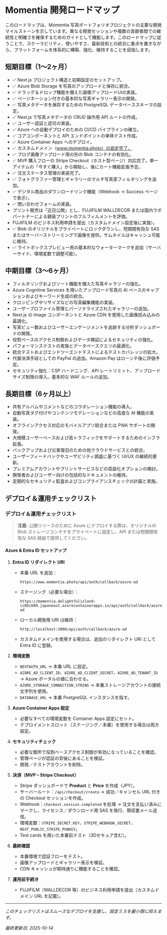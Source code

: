 # Momentia 開発ロードマップ

このロードマップは、Momentia 写真ポートフォリオプロジェクトの主要な開発マイルストーンを示しています。異なる開発セッションや複数の貢献者間での継続性と明確さを確保するためのガイドとして機能します。このロードマップに従うことで、スケーラビリティ、使いやすさ、最新技術との統合に重点を置きながら、プラットフォームを体系的に構築、強化、維持することを目指します。

## 短期目標（1～2ヶ月）

- ✅ Next.js プロジェクト構造と初期設定のセットアップ。
- ✅ Azure Blob Storage を写真のアップロードと保存に統合。
- ✅ ドラッグ＆ドロップ機能を備えた画像アップロードUIの実装。
- ✅ ページネーション付きの基本的な写真ギャラリー表示の開発。
- ✅ 写真メタデータを保存するための PostgreSQL データベーススキーマの設定。
- ✅ Next.js で写真メタデータの CRUD 操作用 API ルートの作成。
- ✅ ユーザー認証と認可の実装。
- ✅ Azure への自動デプロイのための CI/CD パイプラインの確立。
- ✅ コアコンポーネントと API エンドポイントの単体テスト作成。
- ✅ Azure Container Apps へのデプロイ。
- ✅ カスタムドメイン（www.momentia.photo）の設定完了。
- ✅ ブログ画像アップロード用の別の Blob コンテナの有効化。
- ✅ MVP 購入フローの Stripe Checkout（ホスト型ページ）対応完了。単一アイテムの「今すぐ購入」から開始し、後にカート機能拡張予定。
- ✅ 注文ステータス管理の実装完了。
- ✅ フォトグラファー管理とギャラリーのマルチ写真家フィルタリングを追加。
- ✅ デジタル商品のダウンロードリンク機能（Webhook → Success ページで表示）。
- ✅ 問い合わせフォームの実装。
- プリント販売は「近日公開」とし、FUJIFILM WALLDECOR または国内ラボパートナーによる額装プリントのフルフィルメントを評価。
- FUJIFILM のビジネス利用申請を提出（カスタムドメイン設定後に実施）。
- ✅ Blob のオリジナルをプライベートにロックダウンし、短期間有効な SAS またはサーバーストリーミングで画像を提供。サムネイルはキャッシュ可能に維持。
- ✅ ライトボックスプレビュー用の基本的なウォーターマークを追加（サーバーサイド、環境変数で調整可能）。

## 中期目標（3～6ヶ月）

- フィルタリングおよびソート機能を備えた写真ギャラリーの強化。
- Azure Cognitive Services を用いたアップロード写真の AI ベースのキャプションおよびキーワード生成の統合。
- クロッピングやリサイズなどの写真編集機能の実装。
- ユーザープロファイル管理とパーソナライズされたギャラリーの追加。
- Next.js の Image コンポーネントと Azure CDN を使用した画像読み込みの最適化。
- 写真ビュー数およびユーザーエンゲージメントを追跡する分析ダッシュボードの開発。
- 役割ベースのアクセス制御およびデータ検証によるセキュリティの強化。
- パフォーマンステストの実施とデータベースクエリの最適化。
- 統合テストおよびエンドツーエンドテストによるテストカバレッジの拡大。
- 代替決済手段としての PayPal の追加。Amazon Pay はローンチ後に評価予定。
- セキュリティ強化：CSP ハードニング、API レートリミット、アップロードサイズ制限の導入。基本的な WAF ルールの追加。

## 長期目標（6ヶ月以上）

- 共有アルバムやコメントなどのコラボレーション機能の導入。
- 自動写真タグ付けやコンテンツモデレーションなどの高度な AI 機能の実装。
- オフラインアクセス対応のモバイルアプリ統合または PWA サポートの開発。
- 大規模ユーザーベースおよび高トラフィックをサポートするためのインフラ拡張。
- バックアップおよび災害復旧のための他クラウドサービスとの統合。
- ユーザーフィードバックやユーザビリティ調査に基づく UI/UX の継続的更新。
- プレミアムアカウントやプリントサービスなどの収益化オプションの検討。
- 開発者およびユーザー向けの包括的なドキュメントの維持。
- 定期的なセキュリティ監査およびコンプライアンスチェックの計画と実施。

## デプロイ＆運用チェックリスト

### デプロイ＆運用チェックリスト

> **注意:** 公開リリースのために Azure にデプロイする際は、オリジナルの Blob ストレージコンテナをプライベートに設定し、API または短期間有効な SAS 経由で提供してください。

#### Azure & Entra ID セットアップ
1. **Entra ID リダイレクト URI**
   - 本番 URL を追加：
     ```
     https://www.momentia.photo/api/auth/callback/azure-ad
     ```
   - ステージング（必要な場合）：
     ```
     https://momentia.delightfulisland-cc05cb09.japaneast.azurecontainerapps.io/api/auth/callback/azure-ad
     ```
   - ローカル開発用 URI は維持：
     ```
     http://localhost:3000/api/auth/callback/azure-ad
     ```
   - カスタムドメインを使用する場合は、追加のリダイレクト URI として Entra ID に登録。

2. **環境変数**
   - `NEXTAUTH_URL` → 本番 URL に設定。
   - `AZURE_AD_CLIENT_ID`、`AZURE_AD_CLIENT_SECRET`、`AZURE_AD_TENANT_ID` → Azure ポータルの値に合わせる。
   - `AZURE_STORAGE_CONNECTION_STRING` → 本番ストレージアカウントの接続文字列を使用。
   - `DATABASE_URL` → 本番 PostgreSQL インスタンスを指す。

3. **Azure Container Apps 設定**
   - 必要なすべての環境変数を Container Apps 設定にセット。
   - デプロイメントスロット（ステージング／本番）を使用する場合は両方設定。

4. **セキュリティチェック**
   - 必要な箇所で役割ベースアクセス制御が有効になっていることを確認。
   - 管理ページが認証の背後にあることを検証。
   - 開発／テストアカウントを削除。

5. **決済（MVP – Stripe Checkout）**
   - Stripe ダッシュボードで **Product** と **Price** を作成（JPY）。
   - サーバールート：`/api/checkout/create` → 成功／キャンセル URL 付きの Checkout セッションを作成。
   - Webhook：`checkout.session.completed` を処理 → 注文を支払い済みにマークし、ライセンス／ダウンロード用 SAS を発行、領収書メール送信。
   - 環境変数：`STRIPE_SECRET_KEY`、`STRIPE_WEBHOOK_SECRET`、`NEXT_PUBLIC_STRIPE_PUBKEY`。
   - Test cards を用いた本番前テスト（3Dセキュア含む）。

6. **最終確認**
   - 本番環境で認証フローをテスト。
   - 画像アップロードとギャラリー表示を検証。
   - CDN キャッシュが期待通りに機能することを確認。

7. **運用前手続き**
   - FUJIFILM（WALLDECOR 等）のビジネス利用申請を提出（カスタムドメイン URL を記載）。

---

_このチェックリストはスムーズなデプロイを支援し、設定ミスを最小限に抑えます。_

_最終更新日: 2025-10-14_
